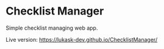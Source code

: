 # Checklist Manager
Simple checklist managing web app.

Live version:
https://lukask-dev.github.io/ChecklistManager/

